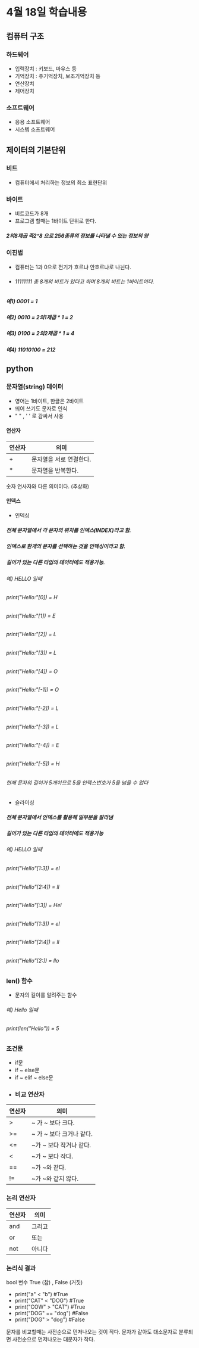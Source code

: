 # 4월 18일 학습내용
## 컴퓨터 구조
### 하드웨어
- 입력장치 : 키보드, 마우스 등
- 기억장치 : 주기억장치, 보조기억장치 등
- 연산장치
- 제어장치
### 소프트웨어
- 응용 소프트웨어
- 시스템 소프트웨어
## 제이터의 기본단위
### 비트
- 컴퓨터에서 처리하는 정보의 최소 표현단위
### 바이트
- 비트코드가 8개
- 프로그램 할때는 1바이트 단위로 한다.
##### 2의8제곱 즉2^8 으로 256종류의 정보를 나타낼 수 있는 정보의 양
### 이진법
- 컴퓨터는 1과 0으로 전기가 흐르냐 안흐르냐로 나뉜다.
- ###### 11111111 총 8개의 비트가 있다고 하며 8개의 비트는 1바이트이다.
##### 예1) 0001 = 1
##### 예2) 0010 = 2의1제곱 * 1 = 2
##### 예3) 0100 = 2의2제곱 * 1 = 4
##### 예4) 11010100 = 212
## python
### 문자열(string) 데이터
- 영어는 1바이트, 한글은 2바이트
- 띄어 쓰기도 문자로 인식
- " " , ' ' 로  감싸서 사용
#### 연산자
연산자 | 의미
-------|------
\+     |문자열을 서로 연결한다.
\*     | 문자열을 반복한다.

숫자 연사자와 다른 의미이다. (추상화)
#### 인덱스
- 인덱싱
##### 전체 문자열에서 각 문자의 위치를 인덱스(INDEX)라고 함.
##### 인덱스로 한개의 문자를 선택하는 것을 인덱싱이라고 함.
##### 길이가 있는 다른 타입의 데이터에도 적용가능.
###### 예) HELLO 일때
###### print("Hello:"[0]) = H
###### print("Hello:"[1]) = E
###### print("Hello:"[2]) = L
###### print("Hello:"[3]) = L
###### print("Hello:"[4]) = O
###### print("Hello:"[-1]) = O
###### print("Hello:"[-2]) = L
###### print("Hello:"[-3]) = L
###### print("Hello:"[-4]) = E
###### print("Hello:"[-5]) = H
###### 현재 문자의 길이가 5개이므로 5을 인덱스번호가 5을 넘을 수 없다

- 슬라이싱
##### 전체 문자열에서 인덱스를 활용해 일부분을 잘라냄
##### 길이가 있는 다른 타입의 데이터에도 적용가능
###### 예) HELLO 일때
###### print("Hello"[1:3]) = el
###### print("Hello"[2:4]) = ll
###### print("Hello"[:3]) = Hel
###### print("Hello"[1:3]) = el
###### print("Hello"[2:4]) = ll
###### print("Hello"[2:]) =  llo

### len() 함수
 - 문자의 길이를 알려주는 함수
###### 예) Hello 일때
###### print(len("Hello")) = 5

### 조건문
- if문
- if ~ else문
- if ~ elif ~ else문
- ### 비교 연산자
연산자 | 의미
--------|-------
\> | ~ 가 ~ 보다 크다.
\>= | ~ 가 ~ 보다 크거나 같다. 
\<= | ~가 ~ 보다 작거나 같다.
\< | ~가 ~ 보다 작다.
\== | ~가 ~와 같다.
\!= | ~가 ~와 같지 않다.

### 논리 연산자
연산자 | 의미
-------|------
and | 그리고
or | 또는
not | 아니다

### 논리식 결과

bool 변수
True (참) , False (거짓)

- print("a" < "b") #True
- print("CAT" < "DOG") #True
- print("COW" > "CAT") #True
- print("DOG" == "dog") #False
- print("DOG" > "dog") #False

문자를 비교할때는 사전순으로 먼저나오는 것이 작다.
문자가 같아도 대소문자로 분류되면 사전순으로 먼저나오는 대문자가 작다.



